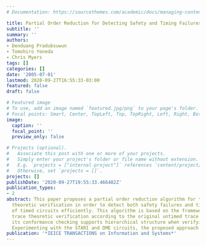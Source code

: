 ```yaml
---
# Documentation: https://sourcethemes.com/academic/docs/managing-content/

title: Partial Order Reduction for Detecting Safety and Timing Failures of Timed Circuits
subtitle: ''
summary: ''
authors:
- Denduang Pradubsuwun
- Tomohiro Yoneda
- Chris Myers
tags: []
categories: []
date: '2005-07-01'
lastmod: 2020-09-27T16:55:33-03:00
featured: false
draft: false

# Featured image
# To use, add an image named `featured.jpg/png` to your page's folder.
# Focal points: Smart, Center, TopLeft, Top, TopRight, Left, Right, BottomLeft, Bottom, BottomRight.
image:
  caption: ''
  focal_point: ''
  preview_only: false

# Projects (optional).
#   Associate this post with one or more of your projects.
#   Simply enter your project's folder or file name without extension.
#   E.g. `projects = ["internal-project"]` references `content/project/deep-learning/index.md`.
#   Otherwise, set `projects = []`.
projects: []
publishDate: '2020-09-27T19:55:33.466482Z'
publication_types:
- 2
abstract: This paper proposes a partial order reduction algorithm for timed trace
  theoretic verification in order to detect both safety failures and timing failures
  of timed circuits efficiently. This algorithm is based on the framework of timed
  trace theoretic verification according to the original untimed trace theory. Consequently,
  its conformance checking supports hierarchical structure when verifying timed circuits.
  Experimenting with the STARI and DME circuits, the proposed approach shows its effectiveness.
publication: '*IEICE TRANSACTIONS on Information and Systems*'
---
```

